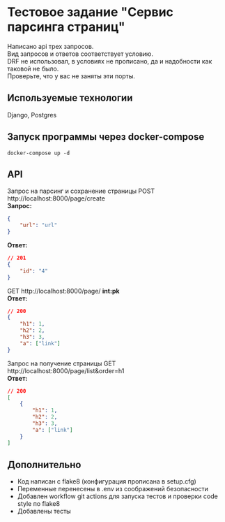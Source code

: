 # Тестовое задание "Сервис парсинга страниц"

Написано api трех запросов.\
Вид запросов и ответов соответствует условию.\
DRF не использовал, в условиях не прописано, да и надобности как таковой не было.\
Проверьте, что у вас не заняты эти порты.

## Используемые технологии
Django, Postgres

## Запуск программы через docker-compose

```
docker-compose up -d
```

## API
Запрос на парсинг и сохранение страницы
POST http://localhost:8000/page/create \
**Запрос:**
```json
{
    "url": "url"
}
```
**Ответ:**
```json
// 201
{
    "id": "4"
}
```
GET http://localhost:8000/page/ **int:pk** \
**Ответ:**
```json
// 200
{
    "h1": 1,
    "h2": 2,
    "h3": 3,
    "a": ["link"]
}
```
Запрос на получение страницы
GET http://localhost:8000/page/list&order=h1 \
**Ответ:**
```json
// 200
[
    {
        "h1": 1,
        "h2": 2,
        "h3": 3,
        "a": ["link"]
    }
]
```

## Дополнительно 
- Код написан с flake8 (конфигурация прописана в setup.cfg)
- Переменные перенесены в .env из соображений безопасности
- Добавлен workflow git actions для запуска тестов и проверки code style по flake8
- Добавлены тесты